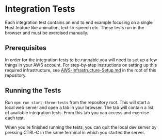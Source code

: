 # Integration Tests

Each integration test contains an end to end example focusing on a single Host feature like animation, text-to-speech etc. These tests run in the browser and must be exercised manually.

## Prerequisites

In order for the integration tests to be runnable you will need to set up a few things in your AWS account. For step-by-step instructions on setting up this required infrastructure, see [AWS-Infrastructure-Setup.md](../../../../AWS-Infrastructure-Setup.md) in the root of this repository.

## Running the Tests

Run `npm run start-three-tests` from the repository root. This will start a local web server and open a tab in your browser. The tab will contain a list of available integration tests. From this tab you can access and exercise each test.

When you're finished running the tests, you can quit the local dev server by pressing CTRL-C in the same terminal in which you started the server.

